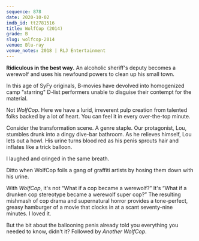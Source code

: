 ```yaml
---
sequence: 878
date: 2020-10-02
imdb_id: tt2781516
title: WolfCop (2014)
grade: B
slug: wolfcop-2014
venue: Blu-ray
venue_notes: 2018 | RLJ Entertainment
---
```


**Ridiculous in the best way.** An alcoholic sheriff's deputy becomes a werewolf and uses his newfound powers to clean up his small town.

<!-- end -->

In this age of SyFy originals, B-movies have devolved into homogenized camp "starring" D-list performers unable to disguise their contempt for the material.

Not _WolfCop_. Here we have a lurid, irreverent pulp creation from talented folks backed by a lot of heart. You can feel it in every over-the-top minute.

Consider the transformation scene. A genre staple. Our protagonist, Lou, stumbles drunk into a dingy dive-bar bathroom. As he relieves himself, Lou lets out a howl. His urine turns blood red as his penis sprouts hair and inflates like a trick balloon.

I laughed and cringed in the same breath.

Ditto when WolfCop foils a gang of graffiti artists by hosing them down with his urine.

With _WolfCop_, it's not “What if a cop became a werewolf?” It's “What if a drunken cop stereotype became a werewolf super cop?” The resulting mishmash of cop drama and supernatural horror provides a tone-perfect, greasy hamburger of a movie that clocks in at a scant seventy-nine minutes. I loved it.

But the bit about the ballooning penis already told you everything you needed to know, didn't it? Followed by <span data-imdb-id="tt4515762">_Another WolfCop_</span>.